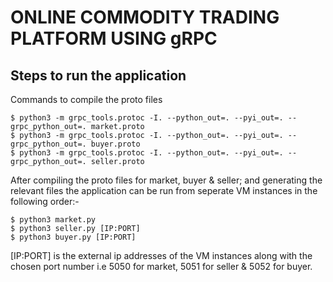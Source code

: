# ONLINE COMMODITY TRADING PLATFORM USING gRPC

## Steps to run the application
Commands to compile the proto files
```
$ python3 -m grpc_tools.protoc -I. --python_out=. --pyi_out=. --grpc_python_out=. market.proto
$ python3 -m grpc_tools.protoc -I. --python_out=. --pyi_out=. --grpc_python_out=. buyer.proto
$ python3 -m grpc_tools.protoc -I. --python_out=. --pyi_out=. --grpc_python_out=. seller.proto
```

After compiling the proto files for market, buyer & seller; and generating the relevant files the application can be run from seperate VM instances in the following order:-
```
$ python3 market.py
$ python3 seller.py [IP:PORT]
$ python3 buyer.py [IP:PORT]
```
[IP:PORT] is the external ip addresses of the VM instances along with the chosen port number i.e 5050 for market, 5051 for seller & 5052 for buyer.


